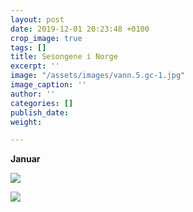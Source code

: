 ```yaml
---
layout: post
date: 2019-12-01 20:23:48 +0100
crop_image: true
tags: []
title: Sesongene i Norge
excerpt: ''
image: "/assets/images/vann.5.gc-1.jpg"
image_caption: ''
author: ''
categories: []
publish_date: 
weight: 

---
```

**Januar**

![](http://www.helping.no/nov.15.JPG)

![](http://www.helping.no/jan.2.jpg)